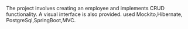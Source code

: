 The project involves creating an employee and implements CRUD functionality. A visual interface is also provided.
used Mockito,Hibernate, PostgreSql,SpringBoot,MVC.
